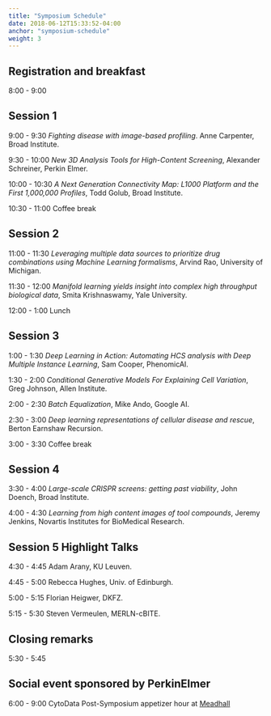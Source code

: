 ```yaml
---
title: "Symposium Schedule"
date: 2018-06-12T15:33:52-04:00
anchor: "symposium-schedule"
weight: 3
---
```


## Registration and breakfast
8:00 - 9:00

## Session 1
9:00 - 9:30
*Fighting disease with image-based profiling*. Anne Carpenter, Broad Institute.

9:30 - 10:00
*New 3D Analysis Tools for High-Content Screening*, Alexander Schreiner, Perkin Elmer.

10:00 - 10:30
*A Next Generation Connectivity Map: L1000 Platform and the First 1,000,000 Profiles*, Todd Golub, Broad Institute.

10:30 - 11:00
Coffee break

## Session 2

11:00 - 11:30
*Leveraging multiple data sources to prioritize drug combinations using Machine Learning formalisms*, Arvind Rao, University of Michigan.

11:30 - 12:00
*Manifold learning yields insight into complex high throughput biological data*, Smita Krishnaswamy, Yale University.

12:00 - 1:00
Lunch

## Session 3

1:00 - 1:30
*Deep Learning in Action: Automating HCS analysis with Deep Multiple Instance Learning*, Sam Cooper, PhenomicAI.

1:30 - 2:00
*Conditional Generative Models For Explaining Cell Variation*, Greg Johnson, Allen Institute.

2:00 - 2:30
*Batch Equalization*, Mike Ando, Google AI.

2:30 - 3:00
*Deep learning representations of cellular disease and rescue*, Berton Earnshaw	Recursion.

3:00 - 3:30
Coffee break

## Session 4

3:30 - 4:00
*Large-scale CRISPR screens: getting past viability*, John Doench, Broad Institute.

4:00 - 4:30
*Learning from high content images of tool compounds*, Jeremy Jenkins, Novartis Institutes 
for BioMedical Research.

## Session 5 Highlight Talks

4:30 - 4:45	Adam Arany, KU Leuven.

4:45 - 5:00	Rebecca Hughes, Univ. of Edinburgh.

5:00 - 5:15	Florian Heigwer, DKFZ.

5:15 - 5:30	Steven Vermeulen, MERLN-cBITE.

## Closing remarks

5:30 - 5:45

## Social event sponsored by PerkinElmer

6:00 - 9:00 CytoData Post-Symposium appetizer hour at [Meadhall](https://themeadhall.com/)




